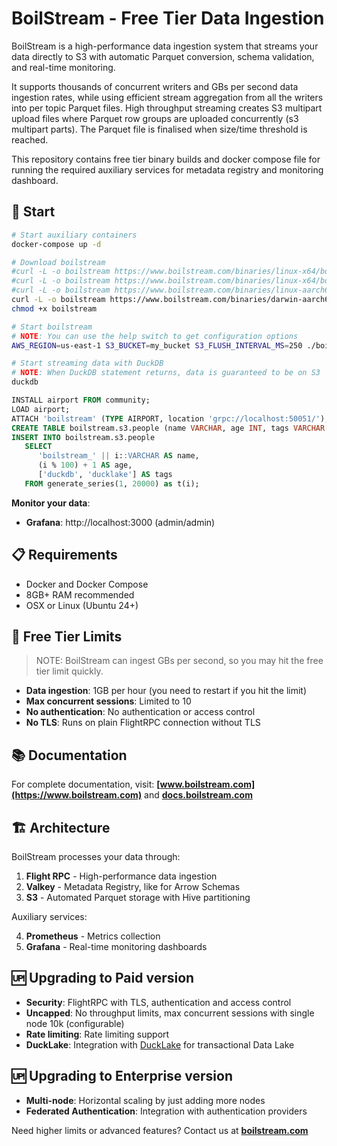 # BoilStream - Free Tier Data Ingestion

BoilStream is a high-performance data ingestion system that streams your data directly to S3 with automatic Parquet conversion, schema validation, and real-time monitoring.

It supports thousands of concurrent writers and GBs per second data ingestion rates, while using efficient stream aggregation from all the writers into per topic Parquet files. High throughput streaming creates S3 multipart upload files where Parquet row groups are uploaded concurrently (s3 multipart parts). The Parquet file is finalised when size/time threshold is reached.

This repository contains free tier binary builds and docker compose file for running the required auxiliary services for metadata registry and monitoring dashboard.

## 🚀 Start

```bash
# Start auxiliary containers
docker-compose up -d

# Download boilstream
#curl -L -o boilstream https://www.boilstream.com/binaries/linux-x64/boilstream-0.2.2
#curl -L -o boilstream https://www.boilstream.com/binaries/linux-x64/boilstream-0.2.2
#curl -L -o boilstream https://www.boilstream.com/binaries/linux-aarch64/boilstream-0.2.2
curl -L -o boilstream https://www.boilstream.com/binaries/darwin-aarch64/boilstream-0.2.2
chmod +x boilstream

# Start boilstream
# NOTE: You can use the help switch to get configuration options
AWS_REGION=us-east-1 S3_BUCKET=my_bucket S3_FLUSH_INTERVAL_MS=250 ./boilstream --help

# Start streaming data with DuckDB
# NOTE: When DuckDB statement returns, data is guaranteed to be on S3
duckdb
```

```sql
INSTALL airport FROM community;
LOAD airport;
ATTACH 'boilstream' (TYPE AIRPORT, location 'grpc://localhost:50051/');
CREATE TABLE boilstream.s3.people (name VARCHAR, age INT, tags VARCHAR[]);
INSERT INTO boilstream.s3.people
   SELECT
      'boilstream_' || i::VARCHAR AS name,
      (i % 100) + 1 AS age,
      ['duckdb', 'ducklake'] AS tags
   FROM generate_series(1, 20000) as t(i);
```

**Monitor your data**:

- **Grafana**: http://localhost:3000 (admin/admin)

## 📋 Requirements

- Docker and Docker Compose
- 8GB+ RAM recommended
- OSX or Linux (Ubuntu 24+)

## 🎯 Free Tier Limits

> NOTE: BoilStream can ingest GBs per second, so you may hit the free tier limit quickly.

- **Data ingestion**: 1GB per hour (you need to restart if you hit the limit)
- **Max concurrent sessions**: Limited to 10
- **No authentication**: No authentication or access control
- **No TLS**: Runs on plain FlightRPC connection without TLS

## 📚 Documentation

For complete documentation, visit: **[www.boilstream.com](https://www.boilstream.com)** and **[docs.boilstream.com](https://docs.boilstream.com)**

## 🏗️ Architecture

BoilStream processes your data through:

1. **Flight RPC** - High-performance data ingestion
2. **Valkey** - Metadata Registry, like for Arrow Schemas
3. **S3** - Automated Parquet storage with Hive partitioning

Auxiliary services:

4. **Prometheus** - Metrics collection
5. **Grafana** - Real-time monitoring dashboards

## 🆙 Upgrading to Paid version

- **Security**: FlightRPC with TLS, authentication and access control
- **Uncapped**: No throughput limits, max concurrent sessions with single node 10k (configurable)
- **Rate limiting**: Rate limiting support
- **DuckLake**: Integration with [DuckLake](https://duckdb.org/2025/05/27/ducklake.html) for transactional Data Lake

## 🆙 Upgrading to Enterprise version

- **Multi-node**: Horizontal scaling by just adding more nodes
- **Federated Authentication**: Integration with authentication providers

Need higher limits or advanced features? Contact us at **[boilstream.com](https://www.boilstream.com)**
